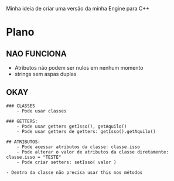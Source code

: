 Minha ideia de criar uma versão da minha Engine para C++

# Plano
## NAO FUNCIONA
 - Atributos não podem ser nulos em nenhum momento
 - strings sem aspas duplas

## OKAY
    ### CLASSES
        - Pode usar classes

    ### GETTERS:
        - Pode usar getters getIsso(), getAquilo()
        - Pode usar getters de getters: getIsso().getAquilo()

    ## ATRIBUTOS:
        - Pode acessar atributos da classe: classe.isso
        - Pode alterar o valor de atributos da classe diretamente: classe.isso = "TESTE"
        - Pode criar setters: setIsso( valor )

    - Dentro da classe não precisa usar this nos métodos